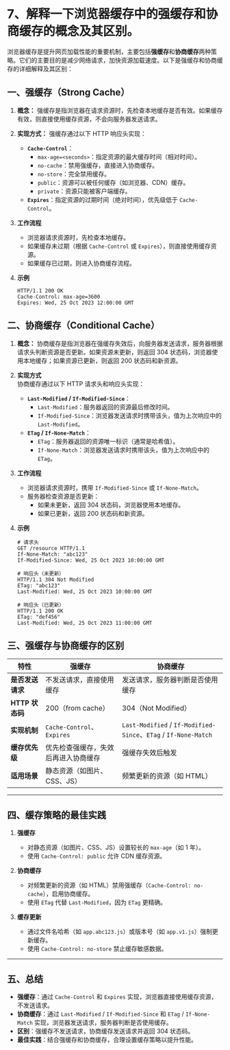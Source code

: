 # 7、解释一下浏览器缓存中的强缓存和协商缓存的概念及其区别。

浏览器缓存是提升网页加载性能的重要机制，主要包括**强缓存**和**协商缓存**两种策略。它们的主要目的是减少网络请求，加快资源加载速度。以下是强缓存和协商缓存的详细解释及其区别：

## 一、强缓存（Strong Cache）

1. **概念：** 强缓存是指浏览器在请求资源时，先检查本地缓存是否有效。如果缓存有效，则直接使用缓存资源，不会向服务器发送请求。
2. **实现方式：**
   强缓存通过以下 HTTP 响应头实现：

   - **`Cache-Control`**：
     - `max-age=<seconds>`：指定资源的最大缓存时间（相对时间）。
     - `no-cache`：禁用强缓存，直接进入协商缓存。
     - `no-store`：完全禁用缓存。
     - `public`：资源可以被任何缓存（如浏览器、CDN）缓存。
     - `private`：资源只能被客户端缓存。
   - **`Expires`**：指定资源的过期时间（绝对时间），优先级低于 `Cache-Control`。

3. **工作流程**

   - 浏览器请求资源时，先检查本地缓存。
   - 如果缓存未过期（根据 `Cache-Control` 或 `Expires`），则直接使用缓存资源。
   - 如果缓存已过期，则进入协商缓存流程。

4. **示例**
   ```http
   HTTP/1.1 200 OK
   Cache-Control: max-age=3600
   Expires: Wed, 25 Oct 2023 12:00:00 GMT
   ```

## 二、协商缓存（Conditional Cache）

1. **概念：** 协商缓存是指浏览器在强缓存失效后，向服务器发送请求，服务器根据请求头判断资源是否更新。如果资源未更新，则返回 304 状态码，浏览器使用本地缓存；如果资源已更新，则返回 200 状态码和新资源。
2. **实现方式**  
   协商缓存通过以下 HTTP 请求头和响应头实现：

   - **`Last-Modified` / `If-Modified-Since`**：
     - `Last-Modified`：服务器返回的资源最后修改时间。
     - `If-Modified-Since`：浏览器发送请求时携带该头，值为上次响应中的 `Last-Modified`。
   - **`ETag` / `If-None-Match`**：
     - `ETag`：服务器返回的资源唯一标识（通常是哈希值）。
     - `If-None-Match`：浏览器发送请求时携带该头，值为上次响应中的 `ETag`。

3. **工作流程**

   - 浏览器请求资源时，携带 `If-Modified-Since` 或 `If-None-Match`。
   - 服务器检查资源是否更新：
     - 如果未更新，返回 304 状态码，浏览器使用本地缓存。
     - 如果已更新，返回 200 状态码和新资源。

4. **示例**

   ```http
   # 请求头
   GET /resource HTTP/1.1
   If-None-Match: "abc123"
   If-Modified-Since: Wed, 25 Oct 2023 10:00:00 GMT

   # 响应头（未更新）
   HTTP/1.1 304 Not Modified
   ETag: "abc123"
   Last-Modified: Wed, 25 Oct 2023 10:00:00 GMT

   # 响应头（已更新）
   HTTP/1.1 200 OK
   ETag: "def456"
   Last-Modified: Wed, 25 Oct 2023 11:00:00 GMT
   ```

## 三、强缓存与协商缓存的区别

| **特性**         | **强缓存**                           | **协商缓存**                                                    |
| ---------------- | ------------------------------------ | --------------------------------------------------------------- |
| **是否发送请求** | 不发送请求，直接使用缓存             | 发送请求，服务器判断是否使用缓存                                |
| **HTTP 状态码**  | 200（from cache）                    | 304（Not Modified）                                             |
| **实现机制**     | `Cache-Control`、`Expires`           | `Last-Modified` / `If-Modified-Since`、`ETag` / `If-None-Match` |
| **缓存优先级**   | 优先检查强缓存，失效后再进入协商缓存 | 强缓存失效后触发                                                |
| **适用场景**     | 静态资源（如图片、CSS、JS）          | 频繁更新的资源（如 HTML）                                       |

---

## 四、缓存策略的最佳实践

1. **强缓存**

   - 对静态资源（如图片、CSS、JS）设置较长的 `max-age`（如 1 年）。
   - 使用 `Cache-Control: public` 允许 CDN 缓存资源。

2. **协商缓存**

   - 对频繁更新的资源（如 HTML）禁用强缓存（`Cache-Control: no-cache`），启用协商缓存。
   - 使用 `ETag` 代替 `Last-Modified`，因为 `ETag` 更精确。

3. **缓存更新**
   - 通过文件名哈希（如 `app.abc123.js`）或版本号（如 `app.v1.js`）强制更新缓存。
   - 使用 `Cache-Control: no-store` 禁止缓存敏感数据。

---

## 五、总结

- **强缓存**：通过 `Cache-Control` 和 `Expires` 实现，浏览器直接使用缓存资源，不发送请求。
- **协商缓存**：通过 `Last-Modified` / `If-Modified-Since` 和 `ETag` / `If-None-Match` 实现，浏览器发送请求，服务器判断是否使用缓存。
- **区别**：强缓存不发送请求，协商缓存发送请求并返回 304 状态码。
- **最佳实践**：结合强缓存和协商缓存，合理设置缓存策略以提升性能。
